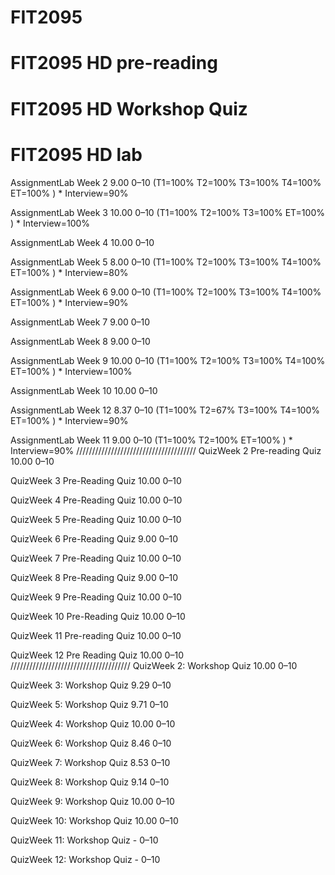 # FIT2095
# FIT2095 HD pre-reading
# FIT2095 HD Workshop Quiz
# FIT2095 HD lab
AssignmentLab Week 2	9.00	0–10	(T1=100% T2=100% T3=100% T4=100% ET=100% ) * Interview=90%

AssignmentLab Week 3	10.00	0–10	(T1=100%  T2=100%  T3=100%  ET=100%  ) * Interview=100%

AssignmentLab Week 4	10.00	0–10	 

AssignmentLab Week 5	8.00	0–10	(T1=100% T2=100% T3=100% T4=100% ET=100% ) * Interview=80%

AssignmentLab Week 6	9.00	0–10	(T1=100% T2=100% T3=100% T4=100% ET=100% ) * Interview=90%

AssignmentLab Week 7	9.00	0–10	 

AssignmentLab Week 8	9.00	0–10	 

AssignmentLab Week 9	10.00	0–10	(T1=100% T2=100% T3=100% T4=100% ET=100% ) * Interview=100%

AssignmentLab Week 10	10.00	0–10	 

AssignmentLab Week 12	8.37	0–10	(T1=100% T2=67% T3=100% T4=100% ET=100% ) * Interview=90%

AssignmentLab Week 11	9.00	0–10	(T1=100% T2=100% ET=100% ) * Interview=90%
//////////////////////////////////////
QuizWeek 2 Pre-reading Quiz	10.00	0–10	 

QuizWeek 3 Pre-Reading Quiz	10.00	0–10	 

QuizWeek 4 Pre-Reading Quiz	10.00	0–10	 

QuizWeek 5 Pre-Reading Quiz	10.00	0–10	 

QuizWeek 6 Pre-Reading Quiz	9.00	0–10	 

QuizWeek 7 Pre-Reading Quiz	10.00	0–10	 

QuizWeek 8 Pre-Reading Quiz	9.00	0–10	 

QuizWeek 9 Pre-Reading Quiz	10.00	0–10	 

QuizWeek 10 Pre-Reading Quiz	10.00	0–10	 

QuizWeek 11 Pre-reading Quiz	10.00	0–10	 

QuizWeek 12 Pre Reading Quiz	10.00	0–10	 
//////////////////////////////////////
QuizWeek 2: Workshop Quiz	10.00	0–10	 

QuizWeek 3: Workshop Quiz	9.29	0–10	 

QuizWeek 5: Workshop Quiz	9.71	0–10	 

QuizWeek 4: Workshop Quiz	10.00	0–10	 

QuizWeek 6: Workshop Quiz	8.46	0–10	 

QuizWeek 7: Workshop Quiz	8.53	0–10	 

QuizWeek 8: Workshop Quiz	9.14	0–10	 

QuizWeek 9: Workshop Quiz	10.00	0–10	 

QuizWeek 10: Workshop Quiz	10.00	0–10	 

QuizWeek 11: Workshop Quiz	-	0–10	 

QuizWeek 12: Workshop Quiz	-	0–10	 
